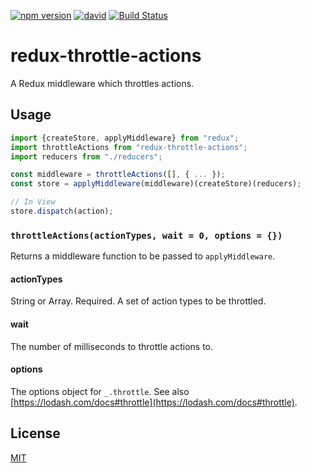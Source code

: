 [![npm version](https://badge.fury.io/js/redux-throttle-actions.svg)](http://badge.fury.io/js/redux-throttle-actions)
[![david](https://david-dm.org/pirosikick/redux-throttle-actions.svg)](https://david-dm.org/pirosikick/redux-throttle-actions)
[![Build Status](https://travis-ci.org/pirosikick/redux-throttle-actions.svg)](https://travis-ci.org/pirosikick/redux-throttle-actions)

redux-throttle-actions
======================

A Redux middleware which throttles actions.

## Usage

```javascript
import {createStore, applyMiddleware} from "redux";
import throttleActions from "redux-throttle-actions";
import reducers from "./reducers";

const middleware = throttleActions([], { ... });
const store = applyMiddleware(middleware)(createStore)(reducers);

// In View
store.dispatch(action);
```

### `throttleActions(actionTypes, wait = 0, options = {})`

Returns a middleware function to be passed to `applyMiddleware`.

#### actionTypes

String or Array. Required.
A set of action types to be throttled.

#### wait

The number of milliseconds to throttle actions to.

#### options

The options object for `_.throttle`.
See also [https://lodash.com/docs#throttle](https://lodash.com/docs#throttle).

## License

[MIT](http://pirosikick.mit-license.org/)
